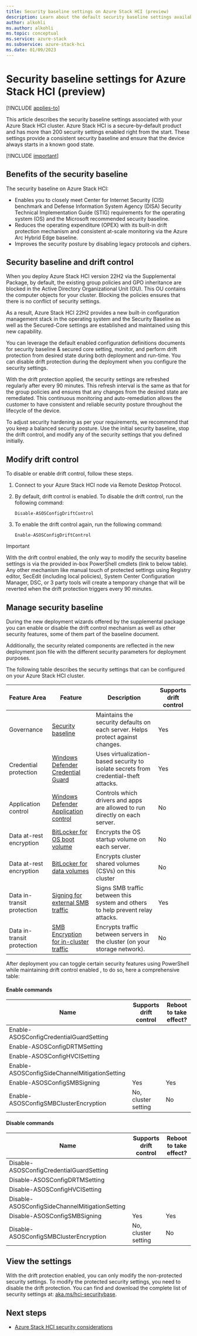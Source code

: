 ```yaml
---
title: Security baseline settings on Azure Stack HCI (preview)
description: Learn about the default security baseline settings available for new deployments of Azure Stack HCI (preview).
author: alkohli
ms.author: alkohli
ms.topic: conceptual
ms.service: azure-stack
ms.subservice: azure-stack-hci
ms.date: 01/09/2023
---
```


# Security baseline settings for Azure Stack HCI (preview)

[!INCLUDE [applies-to](../../includes/hci-applies-to-supplemental-package.md)]

This article describes the security baseline settings associated with your Azure Stack HCI cluster. Azure Stack HCI is a secure-by-default product and has more than 200 security settings enabled right from the start. These settings provide a consistent security baseline and ensure that the device always starts in a known good state.

[!INCLUDE [important](../../includes/hci-preview.md)]

## Benefits of the security baseline

The security baseline on Azure Stack HCI:

- Enables you to closely meet Center for Internet Security (CIS) benchmark and Defense Information System Agency (DISA) Security Technical Implementation Guide (STIG) requirements for the operating system (OS) and the Microsoft recommended security baseline.
- Reduces the operating expenditure (OPEX) with its built-in drift protection mechanism and consistent at-scale monitoring via the Azure Arc Hybrid Edge baseline.
- Improves the security posture by disabling legacy protocols and ciphers.

## Security baseline and drift control

When you deploy Azure Stack HCI version 22H2 via the Supplemental Package, by default, the existing group policies and GPO inheritance are blocked in the Active Directory Organizational Unit (OU). This OU contains the computer objects for your cluster. Blocking the policies ensures that there is no conflict of security settings.

As a result, Azure Stack HCI 22H2 provides a new built-in configuration management stack in the operating system and the Security Baseline as well as the Secured-Core settings are established and maintained using this new capability.

You can leverage the default enabled configuration definitions documents for security baseline & secured core setting, monitor, and perform drift protection from desired state during both deployment and run-time. You can disable drift protection during the deployment when you configure the security settings.

With the drift protection applied, the security settings are refreshed regularly after every 90 minutes. This refresh interval is the same as that for the group policies and ensures that any changes from the desired state are remediated. This continuous monitoring and auto-remediation allows the customer to have consistent and reliable security posture throughout the lifecycle of the device.

To adjust security hardening as per your requirements, we recommend that you keep a balanced security posture. Use the initial security baseline, stop the drift control, and modify any of the security settings that you defined initially.

## Modify drift control

To disable or enable drift control, follow these steps.

1. Connect to your Azure Stack HCI node via Remote Desktop Protocol.
1. By default, drift control is enabled. To disable the drift control, run the following command:
    ```azurepowershell
    Disable-ASOSConfigDriftControl

    ```

1. To enable the drift control again, run the following command:
    ```azurepowershell
    Enable-ASOSConfigDriftControl
    ```

> [!IMPORTANT]
> With the drift control enabled, the only way to modify the security baseline settings is via the provided in-box PowerShell cmdlets (link to below table).
Any other mechanism like manual touch of protected settings using Registry editor, SecEdit (including local policies), System Center Configuration Manager, DSC, or 3 party tools will create a temporary change that will be reverted when the drift protection triggers every 90 minutes.

## Manage security baseline 

During the new deployment wizards offered by the supplemental package you can enable or disable the drift control mechanism as well as other security features, some of them part of the baseline document.

Additionally, the security related components are reflected in the new deployment json file with the different security parameters for deployment purposes.

The following table describes the security settings that can be configured on your Azure Stack HCI cluster.

| Feature Area | Feature     |Description           | Supports drift control |
|--------------|-------------|----------------------|---------------------------------|
| Governance                 | [Security baseline](secure-baseline.md)            | Maintains the security defaults on each server. Helps protect against changes.  | Yes                             |
| Credential protection      | [Windows Defender Credential Guard](/windows/security/identity-protection/credential-guard/credential-guard)     | Uses virtualization-based security to isolate secrets from credential-theft attacks. | Yes                             |
| Application control        | [Windows Defender Application control](/windows/security/threat-protection/windows-defender-application-control/wdac-and-applocker-overview#windows-defender-application-control)           | Controls which drivers and apps are allowed to run directly on each server.           | No                              | 
| Data at-rest encryption    | [BitLocker for OS boot volume](windows/security/information-protection/bitlocker/bitlocker-overview)          | Encrypts the OS startup volume on each server.                                        | No                              | 
| Data at-rest encryption    | [BitLocker for data volumes](windows/security/information-protection/bitlocker/bitlocker-overview)            | Encrypts cluster shared volumes (CSVs) on this cluster                               | No                              |
| Data in-transit protection | [Signing for external SMB traffic](/troubleshoot/windows-server/networking/overview-server-message-block-signing)      | Signs SMB traffic between this system and others to help prevent relay attacks.       | Yes                             |
| Data in-transit protection | [SMB Encryption for in-cluster traffic](/windows-server/storage/file-server/smb-security#smb-encryption) | Encrypts traffic between servers in the cluster (on your storage network).            | No                              | 


After deployment you can toggle certain security features using PowerShell while maintaining drift control enabled , to do so, here a comprehensive table:

#### Enable commands

| Name                                           | Supports drift control | Reboot to take effect? |
|------------------------------------------------|------------------------|------------------------|
| Enable-ASOSConfigCredentialGuardSetting        |                        |                        |
| Enable-ASOSConfigDRTMSetting                   |                        |                        |
| Enable-ASOSConfigHVCISetting                   |                        |                        |
| Enable-ASOSConfigSideChannelMitigationSetting  |                        |                        |
| Enable-ASOSConfigSMBSigning                    | Yes                    | Yes                    |
| Enable-ASOSConfigSMBClusterEncryption          | No, cluster setting    | No                     |

#### Disable commands

| Name                                           | Supports drift control | Reboot to take effect? |
|------------------------------------------------|------------------------|------------------------|
| Disable-ASOSConfigCredentialGuardSetting       |                        |                        |
| Disable-ASOSConfigDRTMSetting                  |                        |                        |
| Disable-ASOSConfigHVCISetting                  |                        |                        |
| Disable-ASOSConfigSideChannelMitigationSetting |                        |                        |
| Disable-ASOSConfigSMBSigning                   | Yes                    | Yes                    |
| Disable-ASOSConfigSMBClusterEncryption         | No, cluster setting    | No                     |


## View the settings

With the drift protection enabled, you can only modify the non-protected security settings. To modify the protected security settings, you need to disable the drift protection. You can find and download the complete list of security settings at: [aka.ms/hci-securitybase](https://aka.ms/hci-securitybase).


## Next steps

- [Azure Stack HCI security considerations](./security.md)
